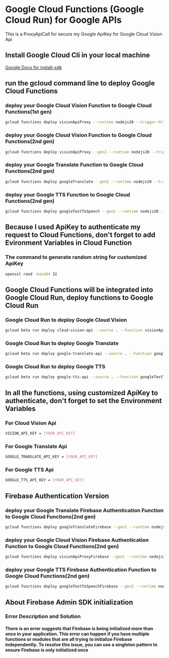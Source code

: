 # Google Cloud Functions (Google Cloud Run) for Google APIs

This is a ProxyApiCall for secure my Google ApiKey for Google Cloud Vision Api

## Install Google Cloud Cli in your local machine

[Google Docs for install-sdk](https://cloud.google.com/sdk/docs/install-sdk)

## run the gcloud command line to deploy Google Cloud Functions

### deploy your Google Cloud Vision Function to Google Cloud Functions(1st gen)

```bash
gcloud functions deploy visionApiProxy --runtime nodejs20 --trigger-http --allow-unauthenticated
```

### deploy your Google Cloud Vision Function to Google Cloud Functions(2nd gen)

```bash
gcloud functions deploy visionApiProxy --gen2 --runtime nodejs20 --trigger-http --allow-unauthenticated
```

### deploy your Google Translate Function to Google Cloud Functions(2nd gen)

```bash
gcloud functions deploy googleTranslate --gen2 --runtime nodejs20 --trigger-http --allow-unauthenticated
```

### deploy your Google TTS Function to Google Cloud Functions(2nd gen)

```bash
gcloud functions deploy googleTextToSpeech --gen2 --runtime nodejs20 --trigger-http --allow-unauthenticated
```

## Because I used ApiKey to authenticate my request to Cloud Functions, don't forget to add Evironment Variables in Cloud Function

### The command to generate random string for customized ApiKey

```bash
openssl rand -base64 32
```

## Google Cloud Functions will be integrated into Google Cloud Run, deploy functions to Google Cloud Run

### Google Cloud Run to deploy Google Cloud Vision

```bash
gcloud beta run deploy cloud-vision-api --source . --function visionApiProxy --base-image nodejs20
```

### Google Cloud Run to deploy Google Translate

```bash
gcloud beta run deploy google-translate-api --source . --function googleTranslate --base-image nodejs20
```

### Google Cloud Run to deploy Google TTS

```bash
gcloud beta run deploy google-tts-api --source . --function googleTextToSpeech --base-image nodejs20
```

## In all the functions, using customized ApiKey to authenticate, don't forget to set the Environment Variables

### For Cloud Vision Api

```bash
VISION_API_KEY = [YOUR_API_KEY]
```

### For Google Translate Api

```bash
GOOGLE_TRANSLATE_API_KEY = [YOUR_API_KEY]
```

### For Google TTS Api

```bash
GOOGLE_TTS_API_KEY = [YOUR_API_KEY]
```

## Firebase Authentication Version

### deploy your Google Translate Firebase Authentication Function to Google Cloud Functions(2nd gen)

```bash
gcloud functions deploy googleTranslateFirebase --gen2 --runtime nodejs20 --trigger-http --allow-unauthenticated
```

### deploy your Google Cloud Vision Firebase Authentication Function to Google Cloud Functions(2nd gen)

```bash
gcloud functions deploy visionApiProxyFirebase --gen2 --runtime nodejs20 --trigger-http --allow-unauthenticated
```

### deploy your Google TTS Firebase Authentication Function to Google Cloud Functions(2nd gen)

```bash
gcloud functions deploy googleTextToSpeechFirebase --gen2 --runtime nodejs20 --trigger-http --allow-unauthenticated
```

## About Firebase Admin SDK initialization

### Error Description and Solution

#### There is an error suggests that Firebase is being initialized more than once in your application. This error can happen if you have multiple functions or modules that are all trying to initialize Firebase independently. To resolve this issue, you can use a singleton pattern to ensure Firebase is only initialized once
